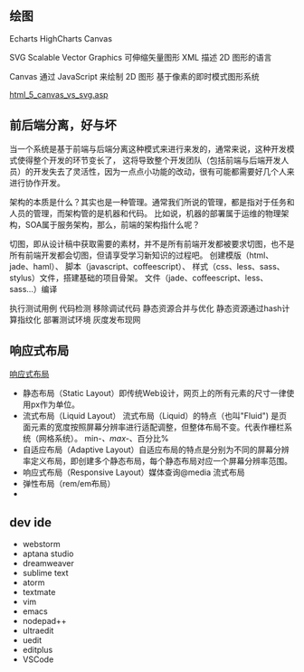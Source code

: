 ## 绘图
Echarts HighCharts Canvas

SVG  Scalable Vector Graphics 可伸缩矢量图形 XML 描述 2D 图形的语言

Canvas 通过 JavaScript 来绘制 2D 图形 基于像素的即时模式图形系统

[html_5_canvas_vs_svg.asp](http://www.w3school.com.cn/html5/html_5_canvas_vs_svg.asp)

## 前后端分离，好与坏
当一个系统是基于前端与后端分离这种模式来进行来发的，通常来说，这种开发模式使得整个开发的环节变长了，
这将导致整个开发团队（包括前端与后端开发人员）的开发失去了灵活性，因为一点点小功能的改动，很有可能都需要好几个人来进行协作开发。

架构的本质是什么？其实也是一种管理。通常我们所说的管理，都是指对于任务和人员的管理，而架构管的是机器和代码。
比如说，机器的部署属于运维的物理架构，SOA属于服务架构，那么，前端的架构指什么呢？

切图，即从设计稿中获取需要的素材，并不是所有前端开发都被要求切图，也不是所有前端开发都会切图，但请享受学习新知识的过程吧。
创建模版（html、jade、haml）、
脚本（javascript、coffeescript）、
样式（css、less、sass、stylus）文件，搭建基础的项目骨架。
文件（jade、coffeescript、less、sass…）编译

执行测试用例
代码检测
移除调试代码
静态资源合并与优化
静态资源通过hash计算指纹化
部署测试环境
灰度发布现网

## 响应式布局
[响应式布局](https://www.cnblogs.com/yanayana/p/7066948.html)

* 静态布局（Static Layout）即传统Web设计，网页上的所有元素的尺寸一律使用px作为单位。
* 流式布局（Liquid Layout）
流式布局（Liquid）的特点（也叫"Fluid") 是页面元素的宽度按照屏幕分辨率进行适配调整，但整体布局不变。代表作栅栏系统（网格系统）。
min-*、max-*、百分比%
* 自适应布局（Adaptive Layout）自适应布局的特点是分别为不同的屏幕分辨率定义布局，即创建多个静态布局，每个静态布局对应一个屏幕分辨率范围。
* 响应式布局（Responsive Layout）媒体查询@media 流式布局
* 弹性布局（rem/em布局）
* 
## dev ide
* webstorm
* aptana studio
* dreamweaver
* sublime text
* atorm
* textmate
* vim
* emacs
* nodepad++
* ultraedit
* uedit
* editplus
* VSCode 

